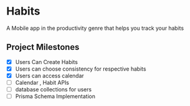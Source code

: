 # Habits

A Mobile app in the productivity genre that helps you track your habits 

## Project Milestones

- [x] Users Can Create Habits
- [x] Users can choose consistency for respective habits
- [x] Users can access calendar
- [ ] Calendar , Habit APIs
- [ ] database collections for users
- [ ] Prisma Schema Implementation
